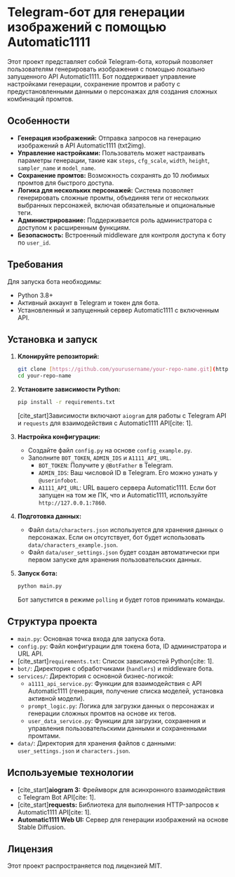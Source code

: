 # Telegram-бот для генерации изображений с помощью Automatic1111

Этот проект представляет собой Telegram-бота, который позволяет пользователям генерировать изображения с помощью локально запущенного API Automatic1111. Бот поддерживает управление настройками генерации, сохранение промтов и работу с предустановленными данными о персонажах для создания сложных комбинаций промтов.

## Особенности

* **Генерация изображений:** Отправка запросов на генерацию изображений в API Automatic1111 (txt2img).
* **Управление настройками:** Пользователь может настраивать параметры генерации, такие как `steps`, `cfg_scale`, `width`, `height`, `sampler_name` и `model_name`.
* **Сохранение промтов:** Возможность сохранять до 10 любимых промтов для быстрого доступа.
* **Логика для нескольких персонажей:** Система позволяет генерировать сложные промты, объединяя теги от нескольких выбранных персонажей, включая обязательные и опциональные теги.
* **Администрирование:** Поддерживается роль администратора с доступом к расширенным функциям.
* **Безопасность:** Встроенный middleware для контроля доступа к боту по `user_id`.

## Требования

Для запуска бота необходимы:

* Python 3.8+
* Активный аккаунт в Telegram и токен для бота.
* Установленный и запущенный сервер Automatic1111 с включенным API.

## Установка и запуск

1.  **Клонируйте репозиторий:**
    ```bash
    git clone [https://github.com/yourusername/your-repo-name.git](https://github.com/yourusername/your-repo-name.git)
    cd your-repo-name
    ```

2.  **Установите зависимости Python:**
    ```bash
    pip install -r requirements.txt
    ```
    [cite_start]Зависимости включают `aiogram` для работы с Telegram API и `requests` для взаимодействия с Automatic1111 API[cite: 1].

3.  **Настройка конфигурации:**
    * Создайте файл `config.py` на основе `config_example.py`.
    * Заполните `BOT_TOKEN`, `ADMIN_IDS` и `A1111_API_URL`.
        * `BOT_TOKEN`: Получите у `@BotFather` в Telegram.
        * `ADMIN_IDS`: Ваш числовой ID в Telegram. Его можно узнать у `@userinfobot`.
        * `A1111_API_URL`: URL вашего сервера Automatic1111. Если бот запущен на том же ПК, что и Automatic1111, используйте `http://127.0.0.1:7860`.

4.  **Подготовка данных:**
    * Файл `data/characters.json` используется для хранения данных о персонажах. Если он отсутствует, бот будет использовать `data/characters_example.json`.
    * Файл `data/user_settings.json` будет создан автоматически при первом запуске для хранения пользовательских данных.

5.  **Запуск бота:**
    ```bash
    python main.py
    ```
    Бот запустится в режиме `polling` и будет готов принимать команды.

## Структура проекта

* `main.py`: Основная точка входа для запуска бота.
* `config.py`: Файл конфигурации для токена бота, ID администратора и URL API.
* [cite_start]`requirements.txt`: Список зависимостей Python[cite: 1].
* `bot/`: Директория с обработчиками (`handlers`) и middleware бота.
* `services/`: Директория с основной бизнес-логикой:
    * `a1111_api_service.py`: Функции для взаимодействия с API Automatic1111 (генерация, получение списка моделей, установка активной модели).
    * `prompt_logic.py`: Логика для загрузки данных о персонажах и генерации сложных промтов на основе их тегов.
    * `user_data_service.py`: Функции для загрузки, сохранения и управления пользовательскими данными и сохраненными промтами.
* `data/`: Директория для хранения файлов с данными: `user_settings.json` и `characters.json`.

## Используемые технологии

* [cite_start]**aiogram 3:** Фреймворк для асинхронного взаимодействия с Telegram Bot API[cite: 1].
* [cite_start]**requests:** Библиотека для выполнения HTTP-запросов к Automatic1111 API[cite: 1].
* **Automatic1111 Web UI:** Сервер для генерации изображений на основе Stable Diffusion.

## Лицензия

Этот проект распространяется под лицензией MIT.